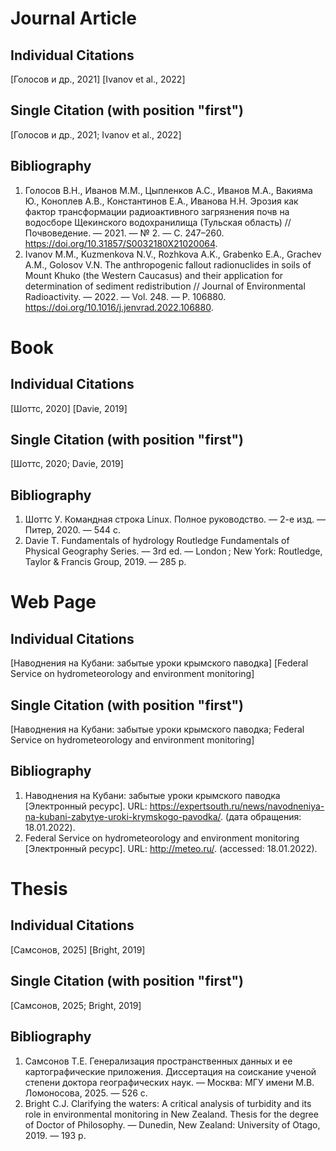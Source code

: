 # Journal Article
## Individual Citations
[Голосов и др., 2021]
[Ivanov et al., 2022]
## Single Citation (with position "first")
[Голосов и др., 2021; Ivanov et al., 2022]
## Bibliography
1. Голосов В.Н., Иванов М.М., Цыпленков А.С., Иванов М.А., Вакияма Ю., Коноплев А.В., Константинов Е.А., Иванова Н.Н. Эрозия как фактор трансформации радиоактивного загрязнения почв на водосборе Щекинского водохранилища (Тульская область) // Почвоведение. — 2021. — № 2. — С. 247–260. https://doi.org/10.31857/S0032180X21020064.
2. Ivanov M.M., Kuzmenkova N.V., Rozhkova A.K., Grabenko E.A., Grachev A.M., Golosov V.N. The anthropogenic fallout radionuclides in soils of Mount Khuko (the Western Caucasus) and their application for determination of sediment redistribution // Journal of Environmental Radioactivity. — 2022. — Vol. 248. — P. 106880. https://doi.org/10.1016/j.jenvrad.2022.106880.

# Book
## Individual Citations
[Шоттс, 2020]
[Davie, 2019]
## Single Citation (with position "first")
[Шоттс, 2020; Davie, 2019]
## Bibliography
1. Шоттс У. Командная строка Linux. Полное руководство. — 2-е изд. — Питер, 2020. — 544 с.
2. Davie T. Fundamentals of hydrology Routledge Fundamentals of Physical Geography Series. — 3rd ed. — London ; New York: Routledge, Taylor & Francis Group, 2019. — 285 p.

# Web Page
## Individual Citations
[Наводнения на Кубани: забытые уроки крымского паводка]
[Federal Service on hydrometeorology and environment monitoring]
## Single Citation (with position "first")
[Наводнения на Кубани: забытые уроки крымского паводка; Federal Service on hydrometeorology and environment monitoring]
## Bibliography
1. Наводнения на Кубани: забытые уроки крымского паводка [Электронный ресурс]. URL: https://expertsouth.ru/news/navodneniya-na-kubani-zabytye-uroki-krymskogo-pavodka/. (дата обращения: 18.01.2022).
2. Federal Service on hydrometeorology and environment monitoring [Электронный ресурс]. URL: http://meteo.ru/. (accessed: 18.01.2022).

# Thesis
## Individual Citations
[Самсонов, 2025]
[Bright, 2019]
## Single Citation (with position "first")
[Самсонов, 2025; Bright, 2019]
## Bibliography
1. Самсонов Т.Е. Генерализация пространственных данных и ее картографические приложения. Диссертация на соискание ученой степени доктора географических наук. — Москва: МГУ имени М.В. Ломоносова, 2025. — 526 с.
2. Bright C.J. Clarifying the waters: A critical analysis of turbidity and its role in environmental monitoring in New Zealand. Thesis for the degree of Doctor of Philosophy. — Dunedin, New Zealand: University of Otago, 2019. — 193 p.

